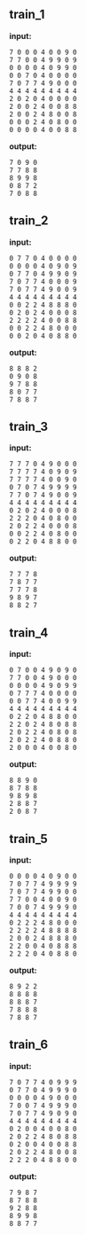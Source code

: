 
## train_1

**input:**
```
7 0 0 0 4 0 0 9 0
7 7 0 0 4 9 9 0 9
0 0 0 0 4 0 9 9 0
0 0 7 0 4 0 0 0 0
7 0 7 7 4 9 0 0 0
4 4 4 4 4 4 4 4 4
2 0 2 0 4 0 0 0 0
2 0 0 2 4 0 0 8 8
2 0 0 2 4 8 0 0 8
0 0 0 2 4 0 8 0 0
0 0 0 0 4 0 0 8 8
```


**output:**
```
7 0 9 0
7 7 8 8
8 9 9 8
0 8 7 2
7 0 8 8
```


## train_2

**input:**
```
0 7 7 0 4 0 0 0 0
0 0 0 0 4 0 9 0 9
0 7 7 0 4 9 9 0 9
7 0 7 7 4 0 0 0 9
7 0 7 7 4 9 0 0 9
4 4 4 4 4 4 4 4 4
0 0 2 2 4 8 8 8 0
0 2 0 2 4 0 0 0 8
2 2 2 2 4 0 0 8 8
0 0 2 2 4 8 0 0 0
0 0 2 0 4 0 8 8 0
```


**output:**
```
8 8 8 2
0 9 0 8
9 7 8 8
8 0 7 7
7 8 8 7
```


## train_3

**input:**
```
7 7 7 0 4 9 0 0 0
7 7 7 7 4 0 9 0 9
7 7 7 7 4 0 0 9 0
0 7 0 7 4 9 9 9 9
7 7 0 7 4 9 0 0 9
4 4 4 4 4 4 4 4 4
0 2 0 2 4 0 0 0 8
2 2 2 0 4 0 8 0 0
2 0 2 2 4 0 0 0 8
0 0 2 2 4 0 8 0 0
0 2 2 0 4 8 8 0 0
```


**output:**
```
7 7 7 8
7 8 7 7
7 7 7 8
9 8 9 7
8 8 2 7
```


## train_4

**input:**
```
0 7 0 0 4 9 0 9 0
7 7 0 0 4 9 0 0 0
0 0 0 0 4 9 0 9 9
0 7 7 7 4 0 0 0 0
0 0 7 7 4 0 0 9 9
4 4 4 4 4 4 4 4 4
0 2 2 0 4 8 8 0 0
2 2 0 2 4 8 0 8 8
2 0 2 2 4 0 8 0 8
2 0 2 2 4 0 8 8 0
2 0 0 0 4 0 0 8 0
```


**output:**
```
8 8 9 0
8 7 8 8
9 8 9 8
2 8 8 7
2 0 8 7
```


## train_5

**input:**
```
0 0 0 0 4 0 9 0 0
7 0 7 7 4 9 9 9 9
7 0 7 7 4 9 9 0 0
7 7 0 0 4 0 0 9 0
7 0 0 7 4 9 9 9 0
4 4 4 4 4 4 4 4 4
0 2 2 2 4 8 0 0 0
2 2 2 2 4 8 8 8 8
2 0 0 2 4 8 8 8 0
2 2 0 0 4 0 8 8 8
2 2 2 0 4 0 8 8 0
```


**output:**
```
8 9 2 2
8 8 8 8
8 8 8 7
7 8 8 8
7 8 8 7
```


## train_6

**input:**
```
7 0 7 7 4 0 9 9 9
0 7 7 0 4 9 9 9 0
0 0 0 0 4 9 0 0 0
7 0 0 7 4 9 9 9 0
7 0 7 7 4 9 0 9 0
4 4 4 4 4 4 4 4 4
0 2 0 0 4 0 0 8 0
2 0 2 2 4 8 0 8 8
0 2 0 0 4 0 0 8 8
2 0 2 2 4 8 0 0 8
2 2 2 0 4 8 8 0 0
```


**output:**
```
7 9 8 7
8 7 8 8
9 2 8 8
8 9 9 8
8 8 7 7
```

